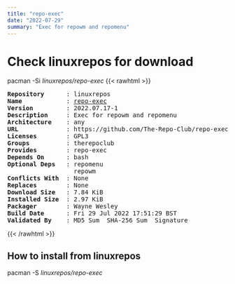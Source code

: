 ```yaml
---
title: "repo-exec"
date: "2022-07-29"
summary: "Exec for repowm and repomenu"
---
```


# Check linuxrepos for download

pacman -Si *linuxrepos/repo-exec*
{{< rawhtml >}}
<pre class="highlight">
<b>Repository</b>      : linuxrepos
<b>Name</b>            : <a href="../../x86_64/repo-exec-2022.07.17-1-any.pkg.tar.zst">repo-exec</a>
<b>Version</b>         : 2022.07.17-1
<b>Description</b>     : Exec for repowm and repomenu
<b>Architecture</b>    : any
<b>URL</b>             : https://github.com/The-Repo-Club/repo-exec
<b>Licenses</b>        : GPL3
<b>Groups</b>          : therepoclub
<b>Provides</b>        : repo-exec
<b>Depends On</b>      : bash
<b>Optional Deps</b>   : repomenu
                  repowm
<b>Conflicts With</b>  : None
<b>Replaces</b>        : None
<b>Download Size</b>   : 7.84 KiB
<b>Installed Size</b>  : 2.97 KiB
<b>Packager</b>        : Wayne Wesley <wayne6324@gmail.com>
<b>Build Date</b>      : Fri 29 Jul 2022 17:51:29 BST
<b>Validated By</b>    : MD5 Sum  SHA-256 Sum  Signature
</pre>
{{< /rawhtml >}}
## How to install from linuxrepos

pacman -S *linuxrepos/repo-exec*
